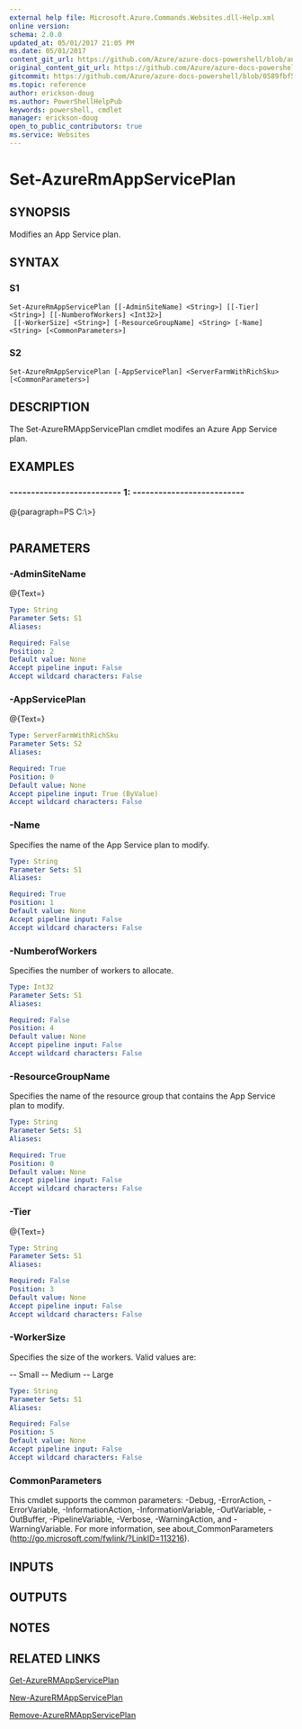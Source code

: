 ```yaml
---
external help file: Microsoft.Azure.Commands.Websites.dll-Help.xml
online version:
schema: 2.0.0
updated_at: 05/01/2017 21:05 PM
ms.date: 05/01/2017
content_git_url: https://github.com/Azure/azure-docs-powershell/blob/anne052617/azureps-cmdlets-docs/ResourceManager/AzureRM.Websites/v1.1.4/Set-AzureRmAppServicePlan.md
original_content_git_url: https://github.com/Azure/azure-docs-powershell/blob/anne052617/azureps-cmdlets-docs/ResourceManager/AzureRM.Websites/v1.1.4/Set-AzureRmAppServicePlan.md
gitcommit: https://github.com/Azure/azure-docs-powershell/blob/0589fbf53d27e39e0cf445261d29c64fb0859d62
ms.topic: reference
author: erickson-doug
ms.author: PowerShellHelpPub
keywords: powershell, cmdlet
manager: erickson-doug
open_to_public_contributors: true
ms.service: Websites
---
```


# Set-AzureRmAppServicePlan

## SYNOPSIS
Modifies an App Service plan.

## SYNTAX

### S1
```
Set-AzureRmAppServicePlan [[-AdminSiteName] <String>] [[-Tier] <String>] [[-NumberofWorkers] <Int32>]
 [[-WorkerSize] <String>] [-ResourceGroupName] <String> [-Name] <String> [<CommonParameters>]
```

### S2
```
Set-AzureRmAppServicePlan [-AppServicePlan] <ServerFarmWithRichSku> [<CommonParameters>]
```

## DESCRIPTION
The Set-AzureRMAppServicePlan cmdlet modifes an Azure App Service plan.

## EXAMPLES

### --------------------------  1:  --------------------------
@{paragraph=PS C:\\\>}



```

```

## PARAMETERS

### -AdminSiteName
@{Text=}

```yaml
Type: String
Parameter Sets: S1
Aliases: 

Required: False
Position: 2
Default value: None
Accept pipeline input: False
Accept wildcard characters: False
```

### -AppServicePlan
@{Text=}

```yaml
Type: ServerFarmWithRichSku
Parameter Sets: S2
Aliases: 

Required: True
Position: 0
Default value: None
Accept pipeline input: True (ByValue)
Accept wildcard characters: False
```

### -Name
Specifies the name of the App Service plan to modify.

```yaml
Type: String
Parameter Sets: S1
Aliases: 

Required: True
Position: 1
Default value: None
Accept pipeline input: False
Accept wildcard characters: False
```

### -NumberofWorkers
Specifies the number of workers to allocate.

```yaml
Type: Int32
Parameter Sets: S1
Aliases: 

Required: False
Position: 4
Default value: None
Accept pipeline input: False
Accept wildcard characters: False
```

### -ResourceGroupName
Specifies the name of the resource group that contains the App Service plan to modify.

```yaml
Type: String
Parameter Sets: S1
Aliases: 

Required: True
Position: 0
Default value: None
Accept pipeline input: False
Accept wildcard characters: False
```

### -Tier
@{Text=}

```yaml
Type: String
Parameter Sets: S1
Aliases: 

Required: False
Position: 3
Default value: None
Accept pipeline input: False
Accept wildcard characters: False
```

### -WorkerSize
Specifies the size of the workers.
Valid values are:

-- Small
-- Medium
-- Large

```yaml
Type: String
Parameter Sets: S1
Aliases: 

Required: False
Position: 5
Default value: None
Accept pipeline input: False
Accept wildcard characters: False
```

### CommonParameters
This cmdlet supports the common parameters: -Debug, -ErrorAction, -ErrorVariable, -InformationAction, -InformationVariable, -OutVariable, -OutBuffer, -PipelineVariable, -Verbose, -WarningAction, and -WarningVariable. For more information, see about_CommonParameters (http://go.microsoft.com/fwlink/?LinkID=113216).

## INPUTS

## OUTPUTS

## NOTES

## RELATED LINKS

[Get-AzureRMAppServicePlan]()

[New-AzureRMAppServicePlan]()

[Remove-AzureRMAppServicePlan]()

